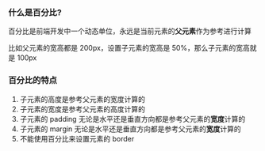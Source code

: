 
### 什么是百分比?

百分比是前端开发中一个动态单位，永远是当前元素的**父元素**作为参考进行计算

比如父元素的宽高都是 200px，设置子元素的宽高是 50%，那么子元素的宽高就是 100px

### 百分比的特点

1.  子元素的高度是参考父元素的宽度计算的
2.  子元素的宽度是参考父元素的高度计算的
3.  子元素的 padding 无论是水平还是垂直方向都是参考父元素的**宽度**计算的
4.  子元素的 margin 无论是水平还是垂直方向都是参考父元素的**宽度**计算的
5.  不能使用百分比来设置元素的 border
